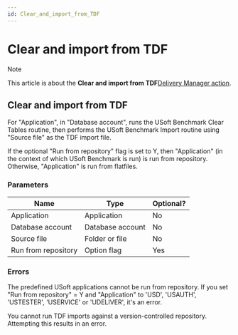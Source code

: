 ```yaml
---
id: Clear_and_import_from_TDF
---
```


# Clear and import from TDF



> [!NOTE]
> This article is about the **Clear and import from TDF**[Delivery Manager action](/docs/Continuous_delivery/Delivery_Manager_actions_by_name).

## **Clear and import from TDF**

For "Application", in "Database account", runs the USoft Benchmark Clear Tables routine, then performs the USoft Benchmark Import routine using "Source file" as the TDF import file.

If the optional "Run from repository" flag is set to Y, then "Application" (in the context of which USoft Benchmark is run) is run from repository. Otherwise, "Application" is run from flatfiles.

### Parameters

|**Name**|**Type**|**Optional?**|
|--------|--------|--------|
|Application|Application|No      |
|Database account|Database account|No      |
|Source file|Folder or file|No      |
|Run from repository|Option flag|Yes     |



### Errors

The predefined USoft applications cannot be run from repository. If you set "Run from repository" = Y and "Application" to 'USD', 'USAUTH', 'USTESTER', 'USERVICE' or 'UDELIVER', it's an error.

You cannot run TDF imports against a version-controlled repository. Attempting this results in an error.